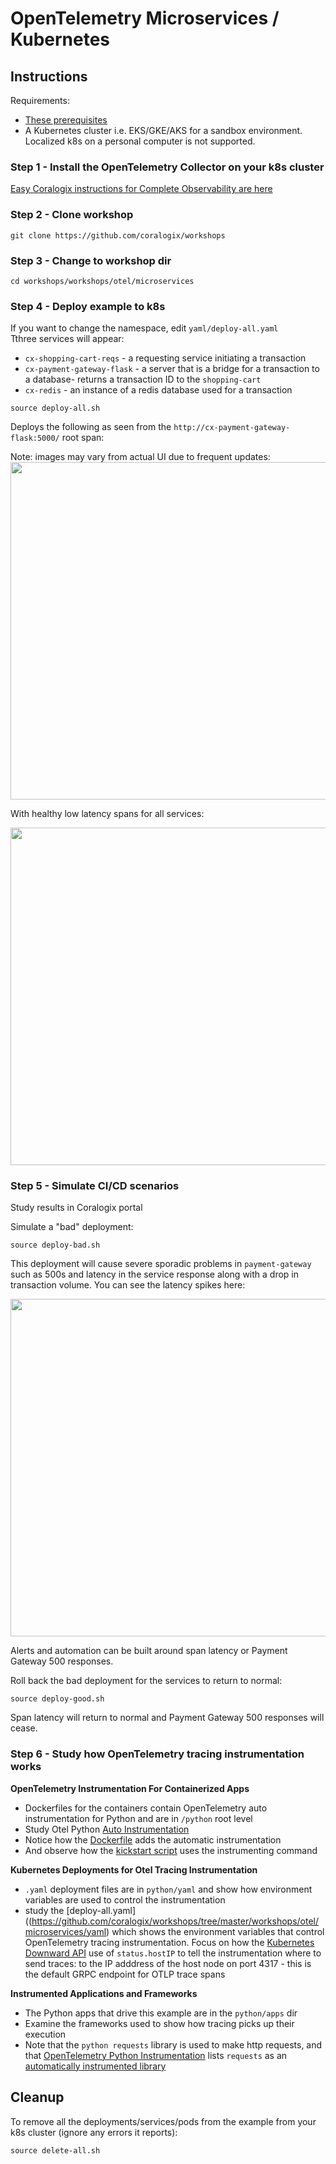 # OpenTelemetry Microservices / Kubernetes

## Instructions

Requirements:  
- [These prerequisites](https://coralogix.github.io/workshops/prereqs/)  
- A Kubernetes cluster i.e. EKS/GKE/AKS for a sandbox environment. Localized k8s on a personal computer is not supported.  

### Step 1 - Install the OpenTelemetry Collector on your k8s cluster  
   
[Easy Coralogix instructions for Complete Observability are here](https://coralogix.com/docs/otel-collector-for-k8s/)  

### Step 2 - Clone workshop
```
git clone https://github.com/coralogix/workshops
```

### Step 3 - Change to workshop dir
```
cd workshops/workshops/otel/microservices
```

### Step 4 - Deploy example to k8s
If you want to change the namespace, edit `yaml/deploy-all.yaml`  
Tthree services will appear:  

- `cx-shopping-cart-reqs` - a requesting service initiating a transaction  
- `cx-payment-gateway-flask` - a server that is a bridge for a transaction to a database- returns a transaction ID to the `shopping-cart`  
- `cx-redis` - an instance of a redis database used for a transaction  
```
source deploy-all.sh
```

Deploys the following as seen from the `http://cx-payment-gateway-flask:5000/` root span:  
  
Note: images may vary from actual UI due to frequent updates:  
<img src="https://coralogix.github.io/workshops/images/microservices-workshop/01.png" width=540>     
<!-- ![Microservices Workshop](../../images/microservices-workshop/01.png) -->
With healthy low latency spans for all services:  
  
<img src="https://coralogix.github.io/workshops/images/microservices-workshop/03.png" width=540>  

### Step 5 - Simulate CI/CD scenarios
Study results in Coralogix portal

Simulate a "bad" deployment:  
```
source deploy-bad.sh
```

This deployment will cause severe sporadic problems in `payment-gateway` such as 500s and latency in the service response along with a drop in transaction volume. You can see the latency spikes here:    

<img src="https://coralogix.github.io/workshops/images/microservices-workshop/04.png" width=540>   

Alerts and automation can be built around span latency or Payment Gateway 500 responses.  

Roll back the bad deployment for the services to return to normal:  
```
source deploy-good.sh
```  

Span latency will return to normal and Payment Gateway 500 responses will cease.  

### Step 6 - Study how OpenTelemetry tracing instrumentation works  
   
**OpenTelemetry Instrumentation For Containerized Apps**  
- Dockerfiles for the containers contain OpenTelemetry auto instrumentation for Python and are in `/python` root level  
- Study Otel Python [Auto Instrumentation](https://opentelemetry.io/docs/instrumentation/python/automatic/)  
- Notice how the [Dockerfile](https://github.com/coralogix/workshops/blob/master/workshops/otel/microservices/python/dockerfile-python) adds the automatic instrumentation   
- And observe how the [kickstart script](https://github.com/coralogix/workshops/blob/master/workshops/otel/microservices/python/k8s/entrypoint-client-reqs.sh) uses the instrumenting command  

**Kubernetes Deployments for Otel Tracing Instrumentation**    
- `.yaml` deployment files are in `python/yaml` and show how environment variables are used to control the instrumentation
- study the [deploy-all.yaml]((https://github.com/coralogix/workshops/tree/master/workshops/otel/microservices/yaml) which shows the environment variables that control OpenTelemetry tracing instrumentation. Focus on how the [Kubernetes Downward API](https://kubernetes.io/docs/concepts/workloads/pods/downward-api/) use of `status.hostIP` to tell the instrumentation where to send traces: to the IP adddress of the host node on port 4317 - this is the default GRPC endpoint for OTLP trace spans    

**Instrumented Applications and Frameworks**  
- The Python apps that drive this example are in the `python/apps` dir  
- Examine the frameworks used to show how tracing picks up their execution   
- Note that the `python requests` library is used to make http requests, and that [OpenTelemetry Python Instrumentation](https://opentelemetry.io/docs/instrumentation/python/automatic/) lists `requests` as an [automatically instrumented library](https://opentelemetry.io/ecosystem/registry/?language=python&component=instrumentation)  
    
## Cleanup
To remove all the deployments/services/pods from the example from your k8s cluster (ignore any errors it reports):  
```
source delete-all.sh
```